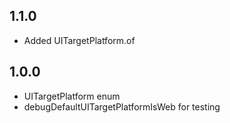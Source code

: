 ## 1.1.0
* Added UITargetPlatform.of
  
## 1.0.0
* UITargetPlatform enum
* debugDefaultUITargetPlatformIsWeb for testing
